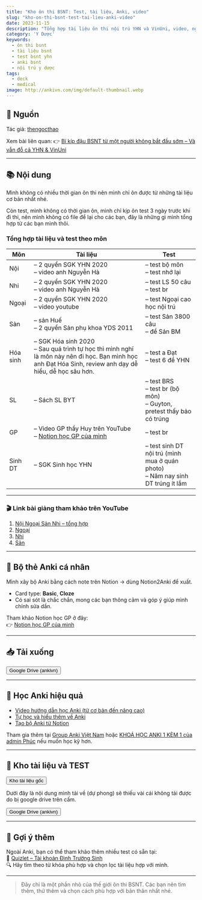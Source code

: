 ```yaml
---
title: "Kho ôn thi BSNT: Test, tài liệu, Anki, video"
slug: "kho-on-thi-bsnt-test-tai-lieu-anki-video"
date: 2023-11-15
description: "Tổng hợp tài liệu ôn thi nội trú YHN và VinUni, video, nguồn test các môn, bộ Anki tự tạo, hướng dẫn sử dụng Anki và chia sẻ link tải kèm theo."
category: 'Y Dược'
keywords:
  - ôn thi bsnt
  - tài liệu bsnt
  - test bsnt yhn
  - anki bsnt
  - nội trú y dược
tags:
  - deck
  - medical
image: http://ankivn.com/img/default-thumbnail.webp
---
```


<!--truncate-->

## 📝 Nguồn

Tác giả: [thengocthao](http://ankivn.com/blog/review-test-tai-lieu-on-thi-bsnt-anki)

Xem bài liên quan: 👉 [Bí kíp đậu BSNT từ một người không bắt đầu sớm – Và vẫn đỗ cả YHN & VinUni](blog/medical/2023-11-15-bi-kip-dau-bsnt-yhn-vinuni.md)

---

## 📚 Nội dung

Mình không có nhiều thời gian ôn thi nên mình chỉ ôn được từ những tài liệu cơ bản nhất nhé.

Còn test, mình không có thời gian ôn, mình chỉ kịp ôn test 3 ngày trước khi đi thi, nên mình không có file để lại cho các bạn, đây là những gì mình tổng hợp từ các bạn mình thôi.

### Tổng hợp tài liệu và test theo môn

| Môn       | Tài liệu                                                                                                                                                                 | Test                                                                                     |
|-----------|--------------------------------------------------------------------------------------------------------------------------------------------------------------------------|------------------------------------------------------------------------------------------|
| Nội       | – 2 quyển SGK YHN 2020  <br/> – video anh Nguyễn Hà                                                                                                                        | – test bộ môn  <br/> – test nhớ lại                                                      |
| Nhi       | – 2 quyển SGK YHN 2020  <br/> – video anh Nguyễn Hà                                                                                                                        | – test LS 50 câu  <br/> – test br                                                        |
| Ngoại     | – 2 quyển SGK YHN 2020  <br/> – video youtube                                                                                                                              | – test Ngoại cao học nội trú                                                            |
| Sản       | – sản Huế  <br/> – 2 quyển Sản phụ khoa YDS 2011                                                                                                                            | – test Sản 3800 câu  <br/> – đề Sản BM                                                   |
| Hóa sinh  | – SGK Hóa sinh 2020  <br/> – Sau quá trình tự học thì mình nghĩ là môn này nên đi học. Bạn mình học anh Đạt Hóa Sinh, review anh dạy dễ hiểu, dễ học sâu hơn.              | – test a Đạt  <br/> – test 6 đề YHN                                                      |
| SL        | – Sách SL BYT                                                                                                                                                             | – test BRS  <br/> – test br (bộ môn)  <br/> – Guyton, pretest thấy bảo có trúng          |
| GP        | – Video GP thầy Huy trên YouTube  <br/> – [Notion học GP của mình](https://climbing-channel-570.notion.site/ccc189ca6ae94707b1b69fdd4416119d?v=c0725ac65dbf41a38aa838077619b586) | – test br                                                                              |
| Sinh DT   | – SGK Sinh học YHN                                                                                                                                                        | – test sinh DT nội trú (mình mua ở quán photo)  <br/> – Năm nay sinh DT trúng ít lắm    |

---

### 🎬 Link bài giảng tham khảo trên YouTube

1. [Nội Ngoại Sản Nhi – tổng hợp](https://www.youtube.com/c/L%C3%8AHo%C3%A0ngTh%E1%BA%AFng)  
2. [Ngoại](https://www.youtube.com/channel/UC2tZUzBLSruCv3Cmfuhu-7g)  
3. [Nhi](https://www.youtube.com/playlist?list=PLwVmMALzBz9qSzM3FQCGLVNwI1meMvi8v)  
4. [Sản](https://www.youtube.com/playlist?list=PLXnGFHg0ufuzzSxPV2cf26eRBkcUtAbCv)



---

## 🧠 Bộ thẻ Anki cá nhân

Mình xây bộ Anki bằng cách note trên Notion → dùng Notion2Anki để xuất.

- Card type: **Basic**, **Cloze**
- Có sai sót là chắc chắn, mong các bạn thông cảm và góp ý giúp mình chỉnh sửa dần.

Tham khảo Notion học GP ở đây:  
👉 [Notion học GP của mình](https://climbing-channel-570.notion.site/ccc189ca6ae94707b1b69fdd4416119d?v=c0725ac65dbf41a38aa838077619b586)

---

## 📥 Tải xuống

<div style={{display: 'flex', justifyContent: 'left', gap: '20px'}}> <a href="https://drive.google.com/open?id=1tuGczh4HerBhHX7IcZDqiGD4s23PfkCt&usp=drive_fs"> <button class="buttonPrimary" type="button">Google Drive (ankivn)</button> </a> </div>

---

## 🧰 Học Anki hiệu quả

- [Video hướng dẫn học Anki (từ cơ bản đến nâng cao)](https://www.youtube.com/playlist?list=PLAwi1RbowI0zk-lgZQskR-WnKgF4qVvM2)  
- [Tự học và hiểu thêm về Anki](https://www.youtube.com/playlist?list=PLQXOqMxi6RBf6rTF3z7neKovitd_IhfL1)  
- [Tạo bộ Anki từ Notion](https://www.youtube.com/playlist?list=PLi4u4PuK0hW88DuH-t9TF2fWip5dP2j1B)

Tham gia thêm tại [Group Anki Việt Nam](https://www.facebook.com/groups/ankivocabulary/) hoặc [KHOÁ HỌC ANKI 1 KÈM 1 của admin Phúc](https://www.facebook.com/tui.la.phuc747/) nếu muốn học kỹ hơn.

---

## 📂 Kho tài liệu và TEST

<div style={{display: 'flex', justifyContent: 'left', gap: '20px'}}> <a href="https://drive.google.com/drive/folders/1d_CGL15TVTUwW8-ZIFcJUDuAS7OHzG5C"> <button class="buttonPrimary" type="button">Kho tài liệu gốc</button> </a> </div>

<!--- Files/ Tài liệu review-test-tai-lieu-on-thi-bsnt-anki --->

Dưới đây là nội dung mình tải về (dự phong) sẽ thiếu vài cái không tải được do bị google drive trên cấm.

<div style={{display: 'flex', justifyContent: 'left', gap: '20px'}}> <a href="https://drive.google.com/drive/folders/1-dj63RJkzycyi-1ASkZ9bkvdMK_MJYdb?usp=sharing"> <button class="buttonPrimary" type="button">Google Drive (ankivn)</button> </a> </div>

---

## 💬 Gợi ý thêm

Ngoài Anki, bạn có thể tham khảo thêm nhiều test có sẵn tại:  
🔗 [Quizlet – Tài khoản Đình Trường Sinh](https://quizlet.com/dinh_truong_sinh/sets)  
🔍 Hãy tìm theo từ khóa phù hợp và chọn lọc tài liệu hợp với mình.

---

> Đây chỉ là một phần nhỏ của thế giới ôn thi BSNT. Các bạn nên tìm thêm, thử thêm và chọn cách phù hợp với bản thân nhất nhé.
